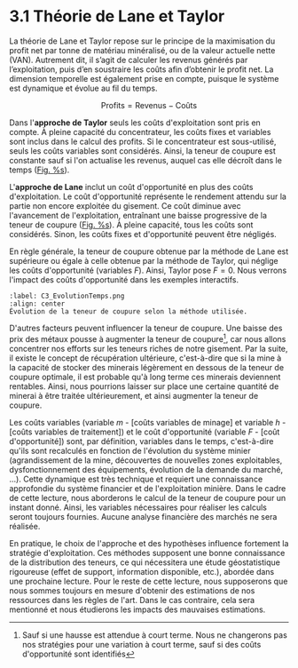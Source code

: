 # 3.1 Théorie de Lane et Taylor

La théorie de Lane et Taylor repose sur le principe de la maximisation du profit net par tonne de matériau minéralisé, ou de la valeur actuelle nette (VAN).
Autrement dit, il s’agit de calculer les revenus générés par l’exploitation, puis d’en soustraire les coûts afin d’obtenir le profit net.
La dimension temporelle est également prise en compte, puisque le système est dynamique et évolue au fil du temps.

$$\text{Profits} = \text{Revenus} - \text{Coûts}$$

Dans l'**approche de Taylor** seuls les coûts d'exploitation sont pris
en compte. À pleine capacité du concentrateur, les coûts fixes et
variables sont inclus dans le calcul des profits. Si le concentrateur
est sous-utilisé, seuls les coûts variables sont considérés. Ainsi, la
teneur de coupure est constante sauf si l'on actualise les revenus,
auquel cas elle décroît dans le temps
([Fig. %s](#C3_EvolutionTemps.png)).

L'**approche de Lane** inclut un coût d'opportunité en plus des coûts
d'exploitation. Le coût d'opportunité représente le rendement attendu
sur la partie non encore exploitée du gisement. Ce coût diminue avec
l'avancement de l'exploitation, entraînant une baisse progressive de la
teneur de coupure
([Fig. %s](#C3_EvolutionTemps.png)). À pleine capacité, tous les coûts sont
considérés. Sinon, les coûts fixes et d'opportunité peuvent être
négligés.

En règle générale, la teneur de coupure obtenue par la méthode de Lane
est supérieure ou égale à celle obtenue par la méthode de Taylor, qui
néglige les coûts d'opportunité (variables $F$). Ainsi, Taylor pose
$F = 0$. Nous verrons l'impact des coûts d'opportunité dans les
exemples interactifs.

```{figure} images/C3_EvolutionTemps.png
:label: C3_EvolutionTemps.png
:align: center 
Évolution de la teneur de coupure selon la méthode utilisée.
```

D'autres facteurs peuvent influencer la teneur de coupure. Une baisse
des prix des métaux pousse à augmenter la teneur de coupure[^1], car
nous allons concentrer nos efforts sur les teneurs riches de notre
gisement. Par la suite, il existe le concept de récupération ultérieure,
c'est-à-dire que si la mine à la capacité de stocker des minerais
légèrement en dessous de la teneur de coupure optimale, il est probable
qu'à long terme ces minerais deviennent rentables. Ainsi, nous pourrions
laisser sur place une certaine quantité de minerai à être traitée
ultérieurement, et ainsi augmenter la teneur de coupure.

Les coûts variables (variable $m$ - [coûts variables de minage] et variable $h$ - [coûts variables de traitement]) et le coût d'opportunité (variable
$F$ -  [coût d'opportunité]) sont, par définition, variables dans le temps, c'est-à-dire qu'ils
sont recalculés en fonction de l'évolution du système minier
(agrandissement de la mine, découvertes de nouvelles zones exploitables,
dysfonctionnement des équipements, évolution de la demande du marché,
\...). Cette dynamique est très technique et requiert une connaissance
approfondie du système financier et de l'exploitation minière. Dans le
cadre de cette lecture, nous aborderons le calcul de la teneur de
coupure pour un instant donné. Ainsi, les variables nécessaires pour
réaliser les calculs seront toujours fournies. Aucune analyse financière
des marchés ne sera réalisée.

En pratique, le choix de l'approche et des hypothèses influence
fortement la stratégie d'exploitation. Ces méthodes supposent une bonne
connaissance de la distribution des teneurs, ce qui nécessitera une
étude géostatistique rigoureuse (effet de support, information
disponible, etc.), abordée dans une prochaine lecture. Pour le reste de
cette lecture, nous supposerons que nous sommes toujours en mesure
d'obtenir des estimations de nos ressources dans les règles de l'art.
Dans le cas contraire, cela sera mentionné et nous étudierons les
impacts des mauvaises estimations.

[^1]: Sauf si une hausse est attendue à court terme. Nous ne changerons
    pas nos stratégies pour une variation à court terme, sauf si des
    coûts d'opportunité sont identifiés